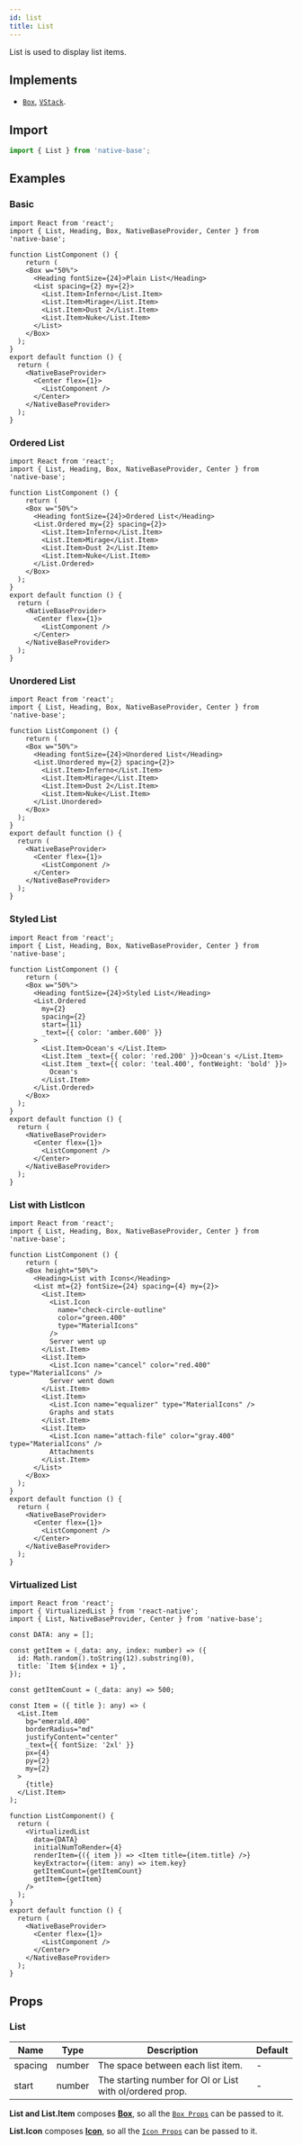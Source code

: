 ```yaml
---
id: list
title: List
---
```


List is used to display list items.

## Implements

- [`Box`](box.md), [`VStack`](VStack.md).

## Import

```jsx
import { List } from 'native-base';
```

## Examples

### Basic

```SnackPlayer name=List%20Basic
import React from 'react';
import { List, Heading, Box, NativeBaseProvider, Center } from 'native-base';

function ListComponent () {
	return (
    <Box w="50%">
      <Heading fontSize={24}>Plain List</Heading>
      <List spacing={2} my={2}>
        <List.Item>Inferno</List.Item>
        <List.Item>Mirage</List.Item>
        <List.Item>Dust 2</List.Item>
        <List.Item>Nuke</List.Item>
      </List>
    </Box>
  );
}
export default function () {
  return (
    <NativeBaseProvider>
      <Center flex={1}>
        <ListComponent />
      </Center>
    </NativeBaseProvider>
  );
}
```

### Ordered List

```SnackPlayer name=OrderedList
import React from 'react';
import { List, Heading, Box, NativeBaseProvider, Center } from 'native-base';

function ListComponent () {
	return (
    <Box w="50%">
      <Heading fontSize={24}>Ordered List</Heading>
      <List.Ordered my={2} spacing={2}>
        <List.Item>Inferno</List.Item>
        <List.Item>Mirage</List.Item>
        <List.Item>Dust 2</List.Item>
        <List.Item>Nuke</List.Item>
      </List.Ordered>
    </Box>
  );
}
export default function () {
  return (
    <NativeBaseProvider>
      <Center flex={1}>
        <ListComponent />
      </Center>
    </NativeBaseProvider>
  );
}
```

### Unordered List

```SnackPlayer name=UnOrderedList
import React from 'react';
import { List, Heading, Box, NativeBaseProvider, Center } from 'native-base';

function ListComponent () {
	return (
    <Box w="50%">
      <Heading fontSize={24}>Unordered List</Heading>
      <List.Unordered my={2} spacing={2}>
        <List.Item>Inferno</List.Item>
        <List.Item>Mirage</List.Item>
        <List.Item>Dust 2</List.Item>
        <List.Item>Nuke</List.Item>
      </List.Unordered>
    </Box>
  );
}
export default function () {
  return (
    <NativeBaseProvider>
      <Center flex={1}>
        <ListComponent />
      </Center>
    </NativeBaseProvider>
  );
}
```

### Styled List

```SnackPlayer name=StyledList
import React from 'react';
import { List, Heading, Box, NativeBaseProvider, Center } from 'native-base';

function ListComponent () {
	return (
    <Box w="50%">
      <Heading fontSize={24}>Styled List</Heading>
      <List.Ordered
        my={2}
        spacing={2}
        start={11}
        _text={{ color: 'amber.600' }}
      >
        <List.Item>Ocean's </List.Item>
        <List.Item _text={{ color: 'red.200' }}>Ocean's </List.Item>
        <List.Item _text={{ color: 'teal.400', fontWeight: 'bold' }}>
          Ocean's
        </List.Item>
      </List.Ordered>
    </Box>
  );
}
export default function () {
  return (
    <NativeBaseProvider>
      <Center flex={1}>
        <ListComponent />
      </Center>
    </NativeBaseProvider>
  );
}
```

### List with ListIcon

```SnackPlayer name=ListWithIcon
import React from 'react';
import { List, Heading, Box, NativeBaseProvider, Center } from 'native-base';

function ListComponent () {
	return (
    <Box height="50%">
      <Heading>List with Icons</Heading>
      <List mt={2} fontSize={24} spacing={4} my={2}>
        <List.Item>
          <List.Icon
            name="check-circle-outline"
            color="green.400"
            type="MaterialIcons"
          />
          Server went up
        </List.Item>
        <List.Item>
          <List.Icon name="cancel" color="red.400" type="MaterialIcons" />
          Server went down
        </List.Item>
        <List.Item>
          <List.Icon name="equalizer" type="MaterialIcons" />
          Graphs and stats
        </List.Item>
        <List.Item>
          <List.Icon name="attach-file" color="gray.400" type="MaterialIcons" />
          Attachments
        </List.Item>
      </List>
    </Box>
  );
}
export default function () {
  return (
    <NativeBaseProvider>
      <Center flex={1}>
        <ListComponent />
      </Center>
    </NativeBaseProvider>
  );
}
```

### Virtualized List

```SnackPlayer name=VirtualizedList
import React from 'react';
import { VirtualizedList } from 'react-native';
import { List, NativeBaseProvider, Center } from 'native-base';

const DATA: any = [];

const getItem = (_data: any, index: number) => ({
  id: Math.random().toString(12).substring(0),
  title: `Item ${index + 1}`,
});

const getItemCount = (_data: any) => 500;

const Item = ({ title }: any) => (
  <List.Item
    bg="emerald.400"
    borderRadius="md"
    justifyContent="center"
    _text={{ fontSize: '2xl' }}
    px={4}
    py={2}
    my={2}
  >
    {title}
  </List.Item>
);

function ListComponent() {
  return (
    <VirtualizedList
      data={DATA}
      initialNumToRender={4}
      renderItem={({ item }) => <Item title={item.title} />}
      keyExtractor={(item: any) => item.key}
      getItemCount={getItemCount}
      getItem={getItem}
    />
  );
}
export default function () {
  return (
    <NativeBaseProvider>
      <Center flex={1}>
        <ListComponent />
      </Center>
    </NativeBaseProvider>
  );
}

```

## Props

### List

| Name    | Type   | Description                                              | Default |
| ------- | ------ | -------------------------------------------------------- | ------- |
| spacing | number | The space between each list item.                        | -       |
| start   | number | The starting number for Ol or List with ol/ordered prop. | -       |

**List and List.Item** composes **[Box](box.md)**, so all the [`Box Props`](box.md#props) can be passed to it.

**List.Icon** composes **[Icon](icon.md)**, so all the [`Icon Props`](icon.md#props) can be passed to it.

